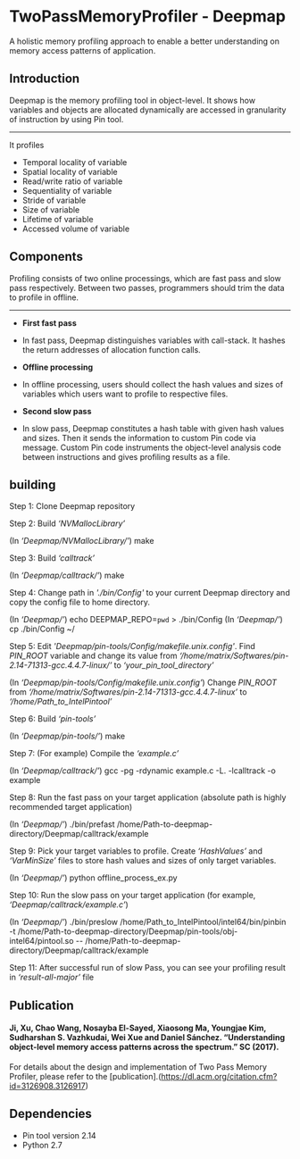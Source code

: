 __TwoPassMemoryProfiler - Deepmap__
====================================
A holistic memory profiling approach to enable a better understanding on memory access patterns of application. 


Introduction
-------------
Deepmap is the memory profiling tool in object-level. It shows how variables and objects are allocated dynamically are accessed in granularity of instruction by using Pin tool.
* * *
It profiles
 - Temporal locality of variable
 - Spatial locality of variable
 - Read/write ratio of variable
 - Sequentiality of variable
 - Stride of variable
 - Size of variable
 - Lifetime of variable
 - Accessed volume of variable


Components
-----------
Profiling consists of two online processings, which are fast pass and slow pass respectively. Between two passes, programmers should trim the data to profile in offline.
* * *
+ __First fast pass__
-	In fast pass, Deepmap distinguishes variables with call-stack. It hashes the return addresses of allocation function calls.
+ __Offline processing__
-	In offline processing, users should collect the hash values and sizes of variables which users want to profile 
to respective files.
+ __Second slow pass__
-	In slow pass, Deepmap constitutes a hash table with given hash values and sizes. Then it sends the information to custom Pin code via message. Custom Pin code instruments the object-level analysis code between instructions and gives profiling results as a file.


building
---------

Step 1: Clone Deepmap repository

Step 2: Build *‘NVMallocLibrary’*

  (In *‘Deepmap/NVMallocLibrary/’*) make

Step 3: Build *‘calltrack’*

  (In *‘Deepmap/calltrack/’*) make

Step 4: Change path in *'./bin/Config'* to your current Deepmap directory and copy the config file to home directory.

  (In *‘Deepmap/’*) echo  DEEPMAP_REPO=`pwd`  >  ./bin/Config
  (In *‘Deepmap/’*) cp  ./bin/Config  ~/

Step 5: Edit *'Deepmap/pin-tools/Config/makefile.unix.config'*. Find *PIN_ROOT* variable and change its value from *‘/home/matrix/Softwares/pin-2.14-71313-gcc.4.4.7-linux/’* to *‘your_pin_tool_directory’*

  (In *‘Deepmap/pin-tools/Config/makefile.unix.config’*) Change *PIN_ROOT* from *‘/home/matrix/Softwares/pin-2.14-71313-gcc.4.4.7-linux’* to *‘/home/Path_to_IntelPintool’*

Step 6: Build *‘pin-tools’*

  (In *‘Deepmap/pin-tools/’*) make

Step 7: (For example) Compile the *‘example.c’*

  (In *‘Deepmap/calltrack/’*) gcc  -pg  -rdynamic  example.c  -L.  -lcalltrack  -o  example

Step 8: Run the fast pass on your target application (absolute path is highly recommended target application)

  (In *‘Deepmap/’*) ./bin/prefast  /home/Path-to-deepmap-directory/Deepmap/calltrack/example

Step 9: Pick your target variables to profile. Create *‘HashValues’* and *‘VarMinSize’* files to store hash values and sizes of 
only target variables.

  (In *‘Deepmap/’*) python offline_process_ex.py

Step 10: Run the slow pass on your target application (for example, *‘Deepmap/calltrack/example.c’*)

  (In *‘Deepmap/’*) ./bin/preslow  /home/Path_to_IntelPintool/intel64/bin/pinbin  -t  /home/Path-to-deepmap-directory/Deepmap/pin-tools/obj-intel64/pintool.so  --  /home/Path-to-deepmap-directory/Deepmap/calltrack/example

Step 11: After successful run of slow Pass, you can see your profiling result in *‘result-all-major’* file


Publication
------------
#### Ji, Xu, Chao Wang, Nosayba El-Sayed, Xiaosong Ma, Youngjae Kim, Sudharshan S. Vazhkudai, Wei Xue and Daniel Sánchez. “Understanding object-level memory access patterns across the spectrum.” SC (2017).
For details about the design and implementation of Two Pass Memory Profiler, please refer to the [publication].(https://dl.acm.org/citation.cfm?id=3126908.3126917)


Dependencies
-------------

  - Pin tool version 2.14
  - Python 2.7

